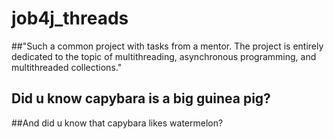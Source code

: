 # job4j_threads

##"Such a common project with tasks from a mentor. The project is entirely dedicated to the topic of multithreading, asynchronous programming, and multithreaded collections."
## Did u know capybara is a big guinea pig?
##And did u know that capybara likes watermelon?

